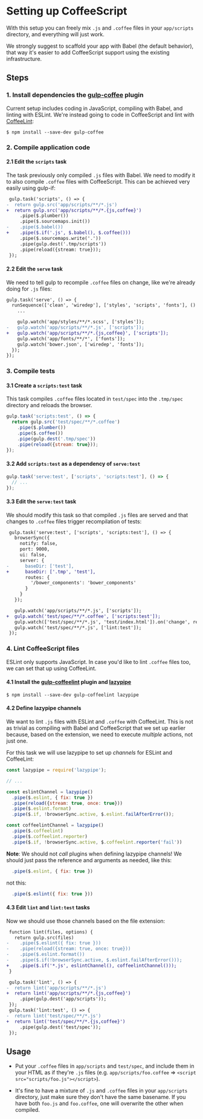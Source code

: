 # Setting up CoffeeScript

With this setup you can freely mix `.js` and `.coffee` files in your `app/scripts` directory, and everything will just work.

We strongly suggest to scaffold your app with Babel (the default behavior), that way it's easier to add CoffeeScript support using the existing infrastructure.


## Steps


### 1. Install dependencies the [gulp-coffee](https://github.com/wearefractal/gulp-coffee) plugin

Current setup includes coding in JavaScript, compiling with Babel, and linting with ESLint. We're instead going to code in CoffeeScript and lint with [CoffeeLint](http://www.coffeelint.org/):

```
$ npm install --save-dev gulp-coffee
```

### 2. Compile application code

#### 2.1 Edit the `scripts` task

The task previously only compiled `.js` files with Babel. We need to modify it to also compile `.coffee` files with CoffeeScript. This can be achieved very easily using gulp-if:

```diff
 gulp.task('scripts', () => {
-  return gulp.src('app/scripts/**/*.js')
+  return gulp.src('app/scripts/**/*.{js,coffee}')
     .pipe($.plumber())
     .pipe($.sourcemaps.init())
-    .pipe($.babel())
+    .pipe($.if('.js', $.babel(), $.coffee()))
     .pipe($.sourcemaps.write('.'))
     .pipe(gulp.dest('.tmp/scripts'))
     .pipe(reload({stream: true}));
 });
```

#### 2.2 Edit the `serve` task

We need to tell gulp to recompile `.coffee` files on change, like we're already doing for `.js` files:

```diff
gulp.task('serve', () => {
  runSequence(['clean', 'wiredep'], ['styles', 'scripts', 'fonts'], () => {
    ...

    gulp.watch('app/styles/**/*.scss', ['styles']);
-   gulp.watch('app/scripts/**/*.js', ['scripts']);
+   gulp.watch('app/scripts/**/*.{js,coffee}', ['scripts']);
    gulp.watch('app/fonts/**/*', ['fonts']);
    gulp.watch('bower.json', ['wiredep', 'fonts']);
  });
});
```

### 3. Compile tests

#### 3.1 Create a `scripts:test` task

This task compiles `.coffee` files located in `test/spec` into the `.tmp/spec` directory and reloads the browser.

```js
gulp.task('scripts:test', () => {
  return gulp.src('test/spec/**/*.coffee')
    .pipe($.plumber())
    .pipe($.coffee())
    .pipe(gulp.dest('.tmp/spec'))
    .pipe(reload({stream: true}));
});
```

#### 3.2 Add `scripts:test` as a dependency of `serve:test`

```js
gulp.task('serve:test', ['scripts', 'scripts:test'], () => {
  // ...
});
```

#### 3.3 Edit the `serve:test` task

We should modify this task so that compiled `.js` files are served and that changes to `.coffee` files trigger recompilation of tests:

```diff
 gulp.task('serve:test', ['scripts', 'scripts:test'], () => {
   browserSync({
     notify: false,
     port: 9000,
     ui: false,
     server: {
-      baseDir: ['test'],
+      baseDir: ['.tmp', 'test'],
       routes: {
         '/bower_components': 'bower_components'
       }
     }
   });

   gulp.watch('app/scripts/**/*.js', ['scripts']);
+  gulp.watch('test/spec/**/*.coffee', ['scripts:test']);
   gulp.watch(['test/spec/**/*.js', 'test/index.html']).on('change', reload);
   gulp.watch('test/spec/**/*.js', ['lint:test']);
 });
```

### 4. Lint CoffeeScript files

ESLint only supports JavaScript. In case you'd like to lint `.coffee` files too, we can set that up using CoffeeLint.

#### 4.1 Install the [gulp-coffeelint](https://github.com/janraasch/gulp-coffeelint) plugin and [lazypipe](https://github.com/OverZealous/lazypipe)

```
$ npm install --save-dev gulp-coffeelint lazypipe
```

#### 4.2 Define lazypipe channels

We want to lint `.js` files with ESLint and `.coffee` with CoffeeLint. This is not as trivial as compiling with Babel and CoffeeScript that we set up earlier because, based on the extension, we need to execute _multiple_ actions, not just one.

For this task we will use lazypipe to set up _channels_ for ESLint and CoffeeLint:

```js
const lazypipe = require('lazypipe');

// ...

const eslintChannel = lazypipe()
  .pipe($.eslint, { fix: true })
  .pipe(reload({stream: true, once: true}))
  .pipe($.eslint.format)
  .pipe($.if, !browserSync.active, $.eslint.failAfterError());

const coffeelintChannel = lazypipe()
  .pipe($.coffeelint)
  .pipe($.coffeelint.reporter)
  .pipe($.if, !browserSync.active, $.coffeelint.reporter('fail'))
```

**Note**: We should not _call_ plugins when defining lazypipe channels! We should just pass the reference and arguments as needed, like this:

```js
  .pipe($.eslint, { fix: true })
```

not this:

```js
  .pipe($.eslint({ fix: true }))
```

#### 4.3 Edit `lint` and `lint:test` tasks

Now we should use those channels based on the file extension:

```diff
 function lint(files, options) {
   return gulp.src(files)
-    .pipe($.eslint({ fix: true }))
-    .pipe(reload({stream: true, once: true}))
-    .pipe($.eslint.format())
-    .pipe($.if(!browserSync.active, $.eslint.failAfterError()));
+    .pipe($.if('*.js', eslintChannel(), coffeelintChannel()));
 }

 gulp.task('lint', () => {
-  return lint('app/scripts/**/*.js')
+  return lint('app/scripts/**/*.{js,coffee}')
     .pipe(gulp.dest('app/scripts'));
 });
 gulp.task('lint:test', () => {
-  return lint('test/spec/**/*.js')
+  return lint('test/spec/**/*.{js,coffee}')
     .pipe(gulp.dest('test/spec'));
 });
```

## Usage

- Put your `.coffee` files in `app/scripts` and `test/spec`, and include them in your HTML as if they're `.js` files (e.g. `app/scripts/foo.coffee` => `<script src="scripts/foo.js"></script>`).

- It's fine to have a mixture of `.js` and `.coffee` files in your `app/scripts` directory, just make sure they don't have the same basename. If you have both `foo.js` and `foo.coffee`, one will overwrite the other when compiled.
